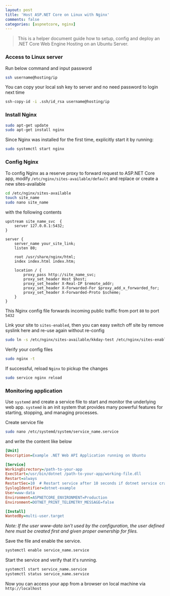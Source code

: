 ```yaml
---
layout: post
title: 'Host ASP.NET Core on Linux with Nginx'
comments: false
categories: [aspnetcore, nginx]
---
```


> This is a helper document guide how to setup, config and deploy an .NET Core Web Engine Hosting on an Ubuntu Server.

### Access to Linux server

Run below command and input password

```bash
ssh username@hosting/ip
```

You can copy your local ssh key to server and no need password to login next time

```bash
ssh-copy-id -i .ssh/id_rsa username@hosting/ip
```

### Install Nginx

```bash
sudo apt-get update
sudo apt-get install nginx
```

Since Nginx was installed for the first time, explicitly start it by running:

```bash
sudo systemctl start nginx
```

### Config Nginx

To config Nginx as a reserve proxy to forward request to ASP.NET Core app, modify `/etc/nginx/sites-available/default` and replace or create a new sites-available

```bash
cd /etc/nginx/sites-available
touch site_name
sudo nano site_name
```

with the following contents

```nginx
upstream site_name_svc  {
    server 127.0.0.1:5432;
}

server {
    server_name your_site_link;
    listen 80;

    root /usr/share/nginx/html;
    index index.html index.htm;

    location / {
        proxy_pass http://site_name_svc;
        proxy_set_header Host $host;
        proxy_set_header X-Real-IP $remote_addr;
        proxy_set_header X-Forwarded-For $proxy_add_x_forwarded_for;
        proxy_set_header X-Forwarded-Proto $scheme;
    }
}
```

This Nginx config file forwards incoming public traffic from port `80` to port `5432`

Link your site to `sites-enabled`, then you can easy switch off site by remove syslink here and re-use again without re-config

```bash
sudo ln -s /etc/nginx/sites-available/kkday-test /etc/nginx/sites-enabled
```

Verify your config files

```bash
sudo nginx -t
```

If successful, reload `Nginx` to pickup the changes

```bash
sudo service nginx reload
```

### Monitoring application

Use `systemd` and create a service file to start and monitor the underlying web app. `systemd` is an init system that provides many powerful features for starting, stopping, and managing processes.

Create service file

```bash
sudo nano /etc/systemd/system/service_name.service
```

and write the content like below

```ini
[Unit]
Description=Example .NET Web API Application running on Ubuntu

[Service]
WorkingDirectory=/path-to-your-app
ExecStart=/usr/bin/dotnet /path-to-your-app/working-file.dll
Restart=always
RestartSec=10  # Restart service after 10 seconds if dotnet service crashes
SyslogIdentifier=dotnet-example
User=www-data
Environment=ASPNETCORE_ENVIRONMENT=Production
Environment=DOTNET_PRINT_TELEMETRY_MESSAGE=false

[Install]
WantedBy=multi-user.target
```

_Note: If the user www-data isn't used by the configuration, the user defined here must be created first and given proper ownership for files._

Save the file and enable the service.

```bash
systemctl enable service_name.service
```

Start the service and verify that it's running.

```bash
systemctl start service_name.service
systemctl status service_name.service
```

Now you can access your app from a browser on local machine via `http://localhost`
